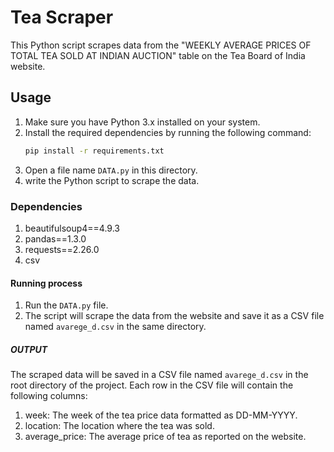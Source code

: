 # Tea Scraper

This Python script scrapes data from the "WEEKLY AVERAGE PRICES OF TOTAL TEA SOLD AT INDIAN AUCTION" table on the Tea Board of India website.

## Usage

1. Make sure you have Python 3.x installed on your system.
2. Install the required dependencies by running the following command:
   ```bash
   pip install -r requirements.txt
3. Open a file name `DATA.py` in this directory.
4. write the Python script to scrape the data.    

### Dependencies

   1. beautifulsoup4==4.9.3
   2. pandas==1.3.0
   3. requests==2.26.0
   4. csv

#### Running process
1. Run the `DATA.py` file.
2. The script will scrape the data from the website and save it as a CSV file named `avarege_d.csv` in the same directory.

##### OUTPUT
The scraped data will be saved in a CSV file named `avarege_d.csv` in the root directory of the project. Each row in the CSV file will contain the following columns:

   1. week: The week of the tea price data formatted as DD-MM-YYYY.
   2. location: The location where the tea was sold.
   3. average_price: The average price of tea as reported on the website.